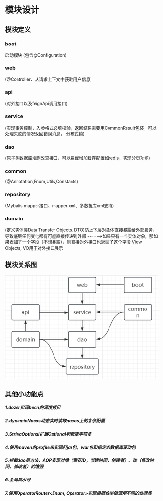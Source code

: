 # 模块设计
## 模块定义
### boot
启动模块
(包含@Configuration)
### web
(@Controller、从请求上下文中获取用户信息)
### api
(对外接口以及feignApi调用接口)
### service
(实现事务控制，入参格式必填校验，返回结果需要用CommonResult<XXVO>包装，可以处理失败的情况返回错误消息，
分布式锁)
### dao
(原子类数据库增删改查接口，可以拦截增加缓存配置如redis，实现分页功能)
### common
(@Annotation,Enum,Utils,Constants)
### repository
(Mybatis mapper接口、mapper.xml、多数据库xml支持)
### domain
(定义实体类Data Transfer Objects, DTO)防止下层对象体直接暴露给外部服务，导致底层任何变化都有可能直接传递到外部
--==-->如果只有一个实体对象，那如果表加了一个字段（不想暴露），则直接对外接口也返回了这个字段
View Objects, VO用于对外接口展示

## 模块关系图

![img.png](img.png)
## 其他小功能点
##### 1.dozer实现bean的深度拷贝
##### 2.dynamicNacos动态实时读取nacos上的复杂配置
##### 3.StringOptional扩展Optional判断空字符串
##### 4.使用maven的profile来实现打jar包，war包和指定的数据库驱动包
##### 5.拦截dao层方法，AOP实现对增（雪花ID，创建时间，创建者）、改（修改时间、修改者）的增强
##### 6.全局流水号
##### 7.使用OperatorRouter<Enum, Operator>实现根据枚举值调用不同的处理类

